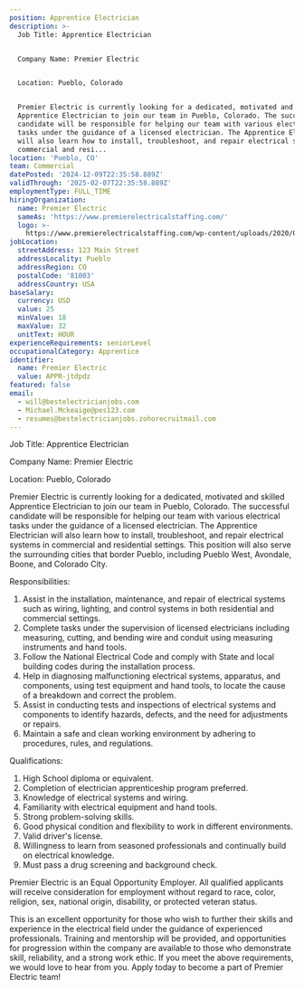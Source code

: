 ```yaml
---
position: Apprentice Electrician
description: >-
  Job Title: Apprentice Electrician


  Company Name: Premier Electric


  Location: Pueblo, Colorado


  Premier Electric is currently looking for a dedicated, motivated and skilled
  Apprentice Electrician to join our team in Pueblo, Colorado. The successful
  candidate will be responsible for helping our team with various electrical
  tasks under the guidance of a licensed electrician. The Apprentice Electrician
  will also learn how to install, troubleshoot, and repair electrical systems in
  commercial and resi...
location: 'Pueblo, CO'
team: Commercial
datePosted: '2024-12-09T22:35:58.889Z'
validThrough: '2025-02-07T22:35:58.889Z'
employmentType: FULL_TIME
hiringOrganization:
  name: Premier Electric
  sameAs: 'https://www.premierelectricalstaffing.com/'
  logo: >-
    https://www.premierelectricalstaffing.com/wp-content/uploads/2020/05/Premier-Electrical-Staffing-logo.png
jobLocation:
  streetAddress: 123 Main Street
  addressLocality: Pueblo
  addressRegion: CO
  postalCode: '81003'
  addressCountry: USA
baseSalary:
  currency: USD
  value: 25
  minValue: 18
  maxValue: 32
  unitText: HOUR
experienceRequirements: seniorLevel
occupationalCategory: Apprentice
identifier:
  name: Premier Electric
  value: APPR-jtdpdz
featured: false
email:
  - will@bestelectricianjobs.com
  - Michael.Mckeaige@pes123.com
  - resumes@bestelectricianjobs.zohorecruitmail.com
---
```




Job Title: Apprentice Electrician

Company Name: Premier Electric

Location: Pueblo, Colorado

Premier Electric is currently looking for a dedicated, motivated and skilled Apprentice Electrician to join our team in Pueblo, Colorado. The successful candidate will be responsible for helping our team with various electrical tasks under the guidance of a licensed electrician. The Apprentice Electrician will also learn how to install, troubleshoot, and repair electrical systems in commercial and residential settings. This position will also serve the surrounding cities that border Pueblo, including Pueblo West, Avondale, Boone, and Colorado City.

Responsibilities:

1. Assist in the installation, maintenance, and repair of electrical systems such as wiring, lighting, and control systems in both residential and commercial settings.
2. Complete tasks under the supervision of licensed electricians including measuring, cutting, and bending wire and conduit using measuring instruments and hand tools.
3. Follow the National Electrical Code and comply with State and local building codes during the installation process.
4. Help in diagnosing malfunctioning electrical systems, apparatus, and components, using test equipment and hand tools, to locate the cause of a breakdown and correct the problem.
5. Assist in conducting tests and inspections of electrical systems and components to identify hazards, defects, and the need for adjustments or repairs.
6. Maintain a safe and clean working environment by adhering to procedures, rules, and regulations.

Qualifications:

1. High School diploma or equivalent.
2. Completion of electrician apprenticeship program preferred.
3. Knowledge of electrical systems and wiring.
4. Familiarity with electrical equipment and hand tools.
5. Strong problem-solving skills.
6. Good physical condition and flexibility to work in different environments.
7. Valid driver's license.
8. Willingness to learn from seasoned professionals and continually build on electrical knowledge.
9. Must pass a drug screening and background check.

Premier Electric is an Equal Opportunity Employer. All qualified applicants will receive consideration for employment without regard to race, color, religion, sex, national origin, disability, or protected veteran status. 

This is an excellent opportunity for those who wish to further their skills and experience in the electrical field under the guidance of experienced professionals. Training and mentorship will be provided, and opportunities for progression within the company are available to those who demonstrate skill, reliability, and a strong work ethic. If you meet the above requirements, we would love to hear from you. Apply today to become a part of Premier Electric team!